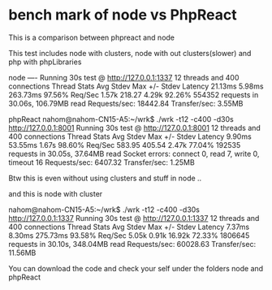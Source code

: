 # bench mark of node vs PhpReact
This is a comparison between phpreact and node

This test includes node with clusters, node with out clusters(slower) and php with phpLibraries

node —-
Running 30s test @ http://127.0.0.1:1337
  12 threads and 400 connections
  Thread Stats   Avg      Stdev     Max   +/- Stdev
    Latency    21.13ms    5.98ms 263.73ms   97.56%
    Req/Sec     1.57k   218.27     4.29k    92.26%
  554352 requests in 30.06s, 106.79MB read
Requests/sec:  18442.84
Transfer/sec:      3.55MB

phpReact
nahom@nahom-CN15-A5:~/wrk$ ./wrk -t12 -c400 -d30s http://127.0.0.1:8001
Running 30s test @ http://127.0.0.1:8001
  12 threads and 400 connections
  Thread Stats   Avg      Stdev     Max   +/- Stdev
    Latency     9.90ms   53.55ms   1.67s    98.60%
    Req/Sec   583.95    405.54     2.47k    77.04%
  192535 requests in 30.05s, 37.64MB read
  Socket errors: connect 0, read 7, write 0, timeout 16
Requests/sec:   6407.32
Transfer/sec:      1.25MB

Btw this is even without using clusters and stuff in node ..

and this is node with cluster 

nahom@nahom-CN15-A5:~/wrk$ ./wrk -t12 -c400 -d30s http://127.0.0.1:1337
Running 30s test @ http://127.0.0.1:1337
  12 threads and 400 connections
  Thread Stats   Avg      Stdev     Max   +/- Stdev
    Latency     7.37ms    8.30ms 275.73ms   93.58%
    Req/Sec     5.05k     0.91k   16.92k    72.33%
  1806645 requests in 30.10s, 348.04MB read
Requests/sec:  60028.63
Transfer/sec:     11.56MB


You can download the code and check your self under the folders 
node and phpReact
